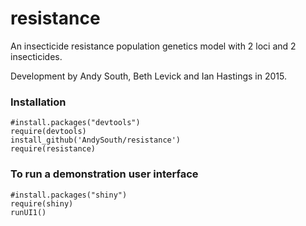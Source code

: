 # resistance

An insecticide resistance population genetics model with 2 loci and 2 insecticides.

Development by Andy South, Beth Levick and Ian Hastings in 2015.


### Installation

    #install.packages("devtools")
    require(devtools)    
    install_github('AndySouth/resistance')  
    require(resistance)
    
    
### To run a demonstration user interface

    #install.packages("shiny")
    require(shiny)    
    runUI1() 